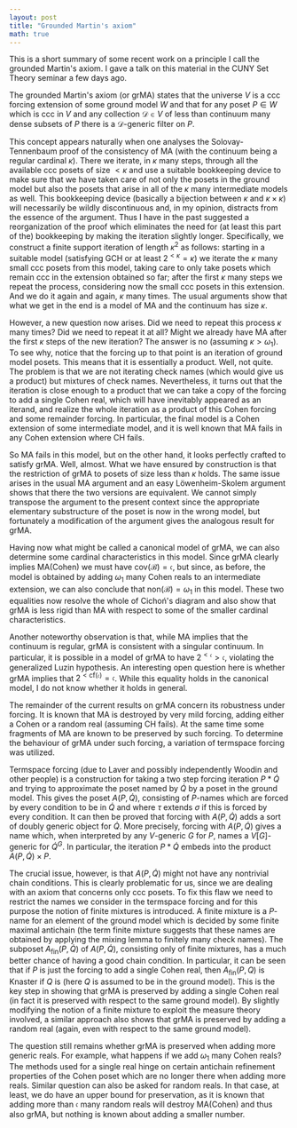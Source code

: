 ```yaml
---
layout: post
title: "Grounded Martin's axiom"
math: true
---
```


This is a short summary of some recent work on a principle I call the grounded Martin's axiom. I gave a talk on this material in the CUNY Set Theory seminar a few days ago.

The grounded Martin's axiom (or grMA) states that the universe $V$ is a ccc forcing extension of some ground model $W$ and that for any poset $P\in W$ which is ccc in $V$ and any collection $\mathcal{D}\in V$ of less than continuum many dense subsets of $P$ there is a $\mathcal{D}$-generic filter on $P$.

This concept appears naturally when one analyses the Solovay-Tennenbaum proof of the consistency of MA (with the continuum being a regular cardinal $\kappa$). There we iterate, in $\kappa$ many steps, through all the available ccc posets of size $<\kappa$ and use a suitable bookkeeping device to make sure that we have taken care of not only the posets in the ground model but also the posets that arise in all of the $\kappa$ many intermediate models as well. This bookkeeping device (basically a bijection between $\kappa$ and $\kappa\times\kappa$) will necessarily be wildly discontinuous and, in my opinion, distracts from the essence of the argument. Thus I have in the past suggested a reorganization of the proof which eliminates the need for (at least this part of the) bookkeeping by making the iteration slightly longer. Specifically, we construct a finite support iteration of length $\kappa^2$ as follows: starting in a suitable model (satisfying GCH or at least $2^{<\kappa}=\kappa$) we iterate the $\kappa$ many small ccc posets from this model, taking care to only take posets which remain ccc in the extension obtained so far; after the first $\kappa$ many steps we repeat the process, considering now the small ccc posets in this extension. And we do it again and again, $\kappa$ many times. The usual arguments show that what we get in the end is a model of MA and the continuum has size $\kappa$.

However, a new question now arises. Did we need to repeat this process $\kappa$ many times? Did we need to repeat it at all? Might we already have MA after the first $\kappa$ steps of the new iteration? The answer is no (assuming $\kappa>\omega_1$). To see why, notice that the forcing up to that point is an iteration of ground model posets. This means that it is essentially a product. Well, not quite.
The problem is that we are not iterating check names (which would give us a product) but mixtures of check names. Nevertheless, it turns out that the iteration is close enough to a product that
we can take a copy of the forcing to add a single Cohen real, which will have inevitably appeared as an iterand, and realize the whole iteration as a product of this Cohen forcing and some
remainder forcing. In particular, the final model is a Cohen extension of some intermediate model, and it is well known that MA fails in any Cohen extension where CH fails.

So MA fails in this model, but on the other hand, it looks perfectly crafted to satisfy grMA. Well, almost. What we have ensured by construction is that the restriction of grMA to posets of size less than $\kappa$ holds. The same issue arises in the usual MA argument and an easy Löwenheim-Skolem argument shows that there the two versions are equivalent. We cannot simply transpose the argument to the present context since the appropriate elementary substructure of the poset is now in the wrong model, but fortunately a modification of the argument gives the analogous result for grMA.

Having now what might be called a canonical model of grMA, we can also determine some cardinal characteristics in this model. Since grMA clearly implies MA(Cohen) we must have $\mathrm{cov}(\mathcal{B})=\mathfrak{c}$, but since, as before, the model is obtained by adding $\omega_1$ many Cohen reals to an intermediate extension, we can also conclude that $\mathrm{non}(\mathcal{B})=\omega_1$ in this model. These two equalities now resolve the whole of Cichoń's diagram and also show that grMA is less rigid than MA with respect to some of the smaller cardinal characteristics.

Another noteworthy observation is that, while MA implies that the continuum is regular, grMA is consistent with a singular continuum. In particular, it is possible in a model of grMA to have $2^{<\mathfrak{c}}>\mathfrak{c}$, violating the generalized Luzin hypothesis. An interesting open question here is whether grMA implies that $2^{<\mathrm{cf}(\mathfrak{c})}=\mathfrak{c}$. While this equality holds in the canonical model, I do not know whether it holds in general.

The remainder of the current results on grMA concern its robustness under forcing. It is known that MA is destroyed by very mild forcing, adding either a Cohen or a random real (assuming CH fails). At the same time some fragments of MA are known to be preserved by such forcing. To determine the behaviour of grMA under such forcing, a variation of termspace forcing was utilized.

Termspace forcing (due to Laver and possibly independently Woodin and other people) is a construction for taking a two step forcing iteration $P\ast \dot{Q}$ and trying to approximate the poset named by $\dot{Q}$ by a poset in the ground model. This gives the poset $A(P,\dot{Q})$, consisting of $P$-names which are forced by every condition to be in $\dot{Q}$ and where $\tau$ extends $\sigma$ if this is forced by every condition. It can then be proved that forcing with $A(P,\dot{Q})$ adds a sort of doubly generic object for $\dot{Q}$. More precisely, forcing with $A(P,\dot{Q})$ gives a name which, when interpreted by any $V$-generic $G$ for $P$, names a $V[G]$-generic for $\dot{Q}^G$. In particular, the iteration $P\ast\dot{Q}$ embeds into the product $A(P,\dot{Q})\times P$.

The crucial issue, however, is that $A(P,\dot{Q})$ might not have any nontrivial chain conditions. This is clearly problematic for us, since we are dealing with an axiom that concerns only ccc posets. To fix this flaw we need to restrict the names we consider in the termspace forcing and for this purpose the notion of finite mixtures is introduced. A finite mixture is a $P$-name for an element of the ground model which is decided by some finite maximal antichain (the term finite mixture suggests that these names are obtained by applying the mixing lemma to finitely many check names). The subposet $A_{\mathrm{fin}}(P,\dot{Q})$ of $A(P,\dot{Q})$, consisting only of finite mixtures, has a much better chance of having a good chain condition. In particular, it can be seen that if $P$ is just the forcing to add a single Cohen real, then $A_{\mathrm{fin}}(P,Q)$ is Knaster if $Q$ is (here $Q$ is assumed to be in the ground model). This is the key step in showing that grMA is preserved by adding a single Cohen real (in fact it is preserved with respect to the same ground model). By slightly modifying the notion of a finite mixture to exploit the measure theory involved, a similar approach also shows that grMA is preserved by adding a random real (again, even with respect to the same ground model).

The question still remains whether grMA is preserved when adding more generic reals. For example, what happens if we add $\omega_1$ many Cohen reals? The methods used for a single real hinge on certain antichain refinement properties of the Cohen poset which are no longer there when adding more reals. Similar question can also be asked for random reals. In that case, at least, we do have an upper bound for preservation, as it is known that adding more than $\mathfrak{c}$ many random reals will destroy MA(Cohen) and thus also grMA, but nothing is known about adding a smaller number.